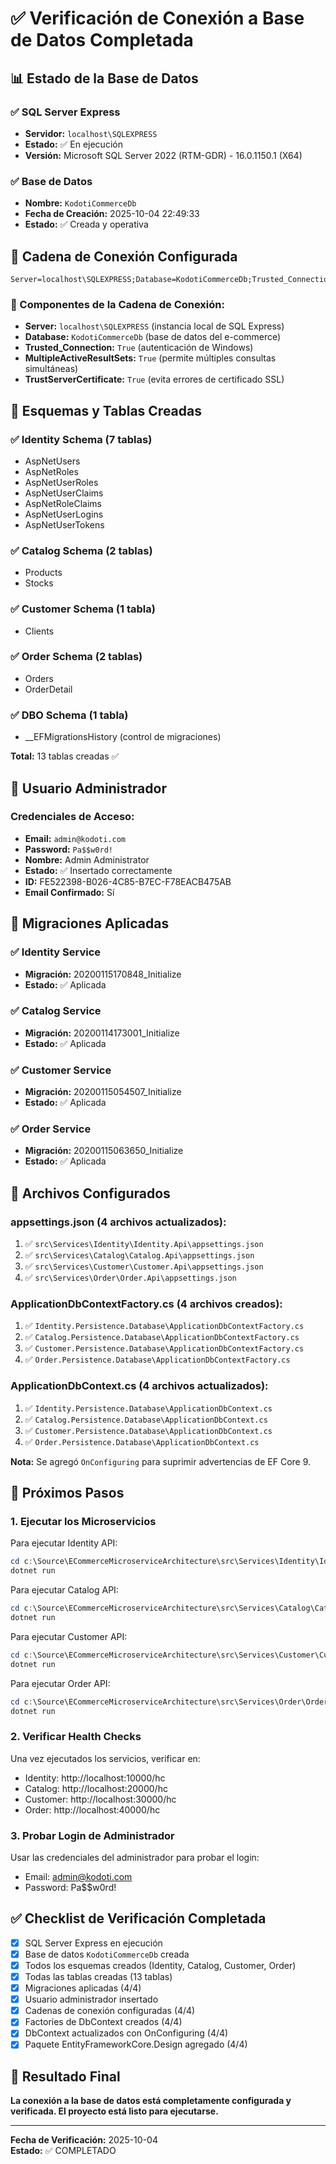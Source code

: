 # ✅ Verificación de Conexión a Base de Datos Completada

## 📊 Estado de la Base de Datos

### ✅ SQL Server Express
- **Servidor:** `localhost\SQLEXPRESS`
- **Estado:** ✅ En ejecución
- **Versión:** Microsoft SQL Server 2022 (RTM-GDR) - 16.0.1150.1 (X64)

### ✅ Base de Datos
- **Nombre:** `KodotiCommerceDb`
- **Fecha de Creación:** 2025-10-04 22:49:33
- **Estado:** ✅ Creada y operativa

## 🔗 Cadena de Conexión Configurada

```
Server=localhost\SQLEXPRESS;Database=KodotiCommerceDb;Trusted_Connection=True;MultipleActiveResultSets=true;TrustServerCertificate=True
```

### 📝 Componentes de la Cadena de Conexión:
- **Server:** `localhost\SQLEXPRESS` (instancia local de SQL Express)
- **Database:** `KodotiCommerceDb` (base de datos del e-commerce)
- **Trusted_Connection:** `True` (autenticación de Windows)
- **MultipleActiveResultSets:** `True` (permite múltiples consultas simultáneas)
- **TrustServerCertificate:** `True` (evita errores de certificado SSL)

## 📂 Esquemas y Tablas Creadas

### ✅ Identity Schema (7 tablas)
- AspNetUsers
- AspNetRoles
- AspNetUserRoles
- AspNetUserClaims
- AspNetRoleClaims
- AspNetUserLogins
- AspNetUserTokens

### ✅ Catalog Schema (2 tablas)
- Products
- Stocks

### ✅ Customer Schema (1 tabla)
- Clients

### ✅ Order Schema (2 tablas)
- Orders
- OrderDetail

### ✅ DBO Schema (1 tabla)
- __EFMigrationsHistory (control de migraciones)

**Total:** 13 tablas creadas ✅

## 👤 Usuario Administrador

### Credenciales de Acceso:
- **Email:** `admin@kodoti.com`
- **Password:** `Pa$$w0rd!`
- **Nombre:** Admin Administrator
- **Estado:** ✅ Insertado correctamente
- **ID:** FE522398-B026-4C85-B7EC-F78EACB475AB
- **Email Confirmado:** Sí

## 🔧 Migraciones Aplicadas

### ✅ Identity Service
- **Migración:** 20200115170848_Initialize
- **Estado:** ✅ Aplicada

### ✅ Catalog Service  
- **Migración:** 20200114173001_Initialize
- **Estado:** ✅ Aplicada

### ✅ Customer Service
- **Migración:** 20200115054507_Initialize
- **Estado:** ✅ Aplicada

### ✅ Order Service
- **Migración:** 20200115063650_Initialize
- **Estado:** ✅ Aplicada

## 📝 Archivos Configurados

### appsettings.json (4 archivos actualizados):
1. ✅ `src\Services\Identity\Identity.Api\appsettings.json`
2. ✅ `src\Services\Catalog\Catalog.Api\appsettings.json`
3. ✅ `src\Services\Customer\Customer.Api\appsettings.json`
4. ✅ `src\Services\Order\Order.Api\appsettings.json`

### ApplicationDbContextFactory.cs (4 archivos creados):
1. ✅ `Identity.Persistence.Database\ApplicationDbContextFactory.cs`
2. ✅ `Catalog.Persistence.Database\ApplicationDbContextFactory.cs`
3. ✅ `Customer.Persistence.Database\ApplicationDbContextFactory.cs`
4. ✅ `Order.Persistence.Database\ApplicationDbContextFactory.cs`

### ApplicationDbContext.cs (4 archivos actualizados):
1. ✅ `Identity.Persistence.Database\ApplicationDbContext.cs`
2. ✅ `Catalog.Persistence.Database\ApplicationDbContext.cs`
3. ✅ `Customer.Persistence.Database\ApplicationDbContext.cs`
4. ✅ `Order.Persistence.Database\ApplicationDbContext.cs`

**Nota:** Se agregó `OnConfiguring` para suprimir advertencias de EF Core 9.

## 🚀 Próximos Pasos

### 1. Ejecutar los Microservicios

Para ejecutar Identity API:
```powershell
cd c:\Source\ECommerceMicroserviceArchitecture\src\Services\Identity\Identity.Api
dotnet run
```

Para ejecutar Catalog API:
```powershell
cd c:\Source\ECommerceMicroserviceArchitecture\src\Services\Catalog\Catalog.Api
dotnet run
```

Para ejecutar Customer API:
```powershell
cd c:\Source\ECommerceMicroserviceArchitecture\src\Services\Customer\Customer.Api
dotnet run
```

Para ejecutar Order API:
```powershell
cd c:\Source\ECommerceMicroserviceArchitecture\src\Services\Order\Order.Api
dotnet run
```

### 2. Verificar Health Checks

Una vez ejecutados los servicios, verificar en:
- Identity: http://localhost:10000/hc
- Catalog: http://localhost:20000/hc
- Customer: http://localhost:30000/hc
- Order: http://localhost:40000/hc

### 3. Probar Login de Administrador

Usar las credenciales del administrador para probar el login:
- Email: admin@kodoti.com
- Password: Pa$$w0rd!

## ✅ Checklist de Verificación Completada

- [x] SQL Server Express en ejecución
- [x] Base de datos `KodotiCommerceDb` creada
- [x] Todos los esquemas creados (Identity, Catalog, Customer, Order)
- [x] Todas las tablas creadas (13 tablas)
- [x] Migraciones aplicadas (4/4)
- [x] Usuario administrador insertado
- [x] Cadenas de conexión configuradas (4/4)
- [x] Factories de DbContext creados (4/4)
- [x] DbContext actualizados con OnConfiguring (4/4)
- [x] Paquete EntityFrameworkCore.Design agregado (4/4)

## 🎉 Resultado Final

**La conexión a la base de datos está completamente configurada y verificada. El proyecto está listo para ejecutarse.**

---

**Fecha de Verificación:** 2025-10-04  
**Estado:** ✅ COMPLETADO
